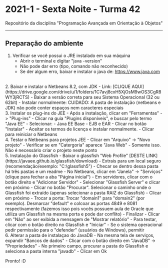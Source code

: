 # 2021-1 - Sexta Noite - Turma 42
Repositório da disciplina "Programação Avançada em Orientação à Objetos"

---

## Preparação do ambiente

1. Verificar se você possui o JRE instalado em sua máquina
    - Abrir o terminal e digitar "java -version"
    - Não pode dar erro (tipo, comando não reconhecido)
    - Se der algum erro, baixar e instalar o java de: https://www.java.com
<br>
2. Baixar e instalar o Netbeans 8.2, com JDK
    - Link: [CLIQUE AQUI](https://drive.google.com/drive/u/1/folders/1C7avj8cxH5XjOsM9wOS3CgR8WY3jRCTS)
    - Baixar a versão correta para seu Sistema Operacional (32 ou 62bit)
    - Instalar normalmente: CUIDADO: A pasta de instalação (netbeans e JDK) não pode conter espaços nem caracteres especiais
<br>
3. Instalar os plug-ins do JEE
  - Após a instalação, clicar em "Ferramentas" -> "Plug-ins"
  - Clicar na guia "Plugins disponíveis", e buscar pelo termo "Java EE"
  - Selecionar:
    - Java EE Base
    - EJB e EAR
  - Clicar no botão "Instalar"
  - Aceitar os termos de licença e instalar normalmente.
  - Clicar para reiniciar o Netbeans
<br>
4. Testar o Netbeans para projetos JEE
  - Clicar em "Arquivo" -> "Novo projeto"
  - Verificar se em "Catergoria" aparece "Java Web"
  - Somente isso. Não é necessário criar o projeto neste ponto
<br>
5. Instalação do Glassfish
  - Baixar o glassfish "Web Profile" [DESTE LINK](https://javaee.github.io/glassfish/download)
  - Extrais para um local seguro (recomendação/exemplo: "C:\glassfish5")
  - Checar se dentro dessa pasta há três pastas e um readme
  - No Netbeans, clicar em "Janela" -> "Serviços" (clique para fechar a aba "Página inicial")
  - Em servidores, clicar com o botão direito e "Adicionar Servidor"
  - Selecionar "Glassfish Server" e clicar em próximo
  - Clicar no botão "Procurar". Selecionar o caminho onde o Glassfish foi extraído (apenas selecionar a pasta RAIZ do Glassfish)
  - Clicar em próximo
  - Trocar a porta: Trocar "domain1" para "domain2" (por exemplo). Desmarcar "default" e colcoar as portas 4849 e 8081 respectivamente (fazemos isso pois vocês possuem aula de Oracle que utiliza um Glassfish na mesma porta e pode dar conflito)
  - Finalizar
  - Clicar em "Não" ao ser exibida a mensagem de "Mostrar relatório"
  - Para testar, clicar com o botão direito no Glassfish e "Iniciar"
  - Se o sistema operacional pedir permissão para o "defender" (usuários de Windows), permitir
<br>
6. Alterar a pasta de instalaçao do JavaDB
  - Na mesma tela de serviços, expandir "Bancos de dados"
  - Clicar com o botão direito em "JavaDB" -> "Propriedades"
  - No primeiro campo, procurar a pasta do Glassfish e seleciona a pasta interna "javadb"
  - Clicar em Ok

Pronto! :D
